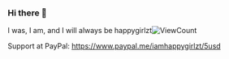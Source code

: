 ### Hi there 👋
I was, I am, and I will always be happygirlzt![ViewCount](https://views.whatilearened.today/views/github/happygirlzt/happygirlzt.svg)

Support at PayPal: https://www.paypal.me/iamhappygirlzt/5usd

